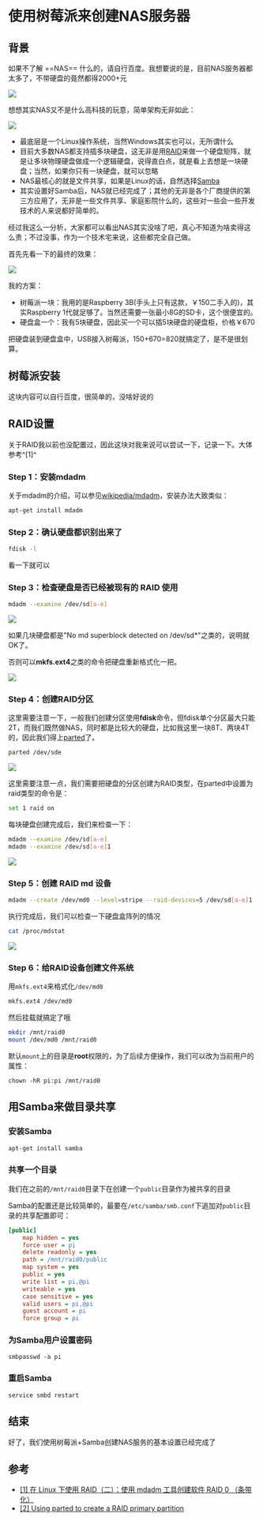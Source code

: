 # 使用树莓派来创建NAS服务器

## 背景

如果不了解 ==NAS== 什么的，请自行百度。我想要说的是，目前NAS服务器都太多了，不带硬盘的竟然都得2000+元

![](https://tva1.sinaimg.cn/large/703708dcly1g7vw3esfpoj21gk0n0gqf)

想想其实NAS又不是什么高科技的玩意，简单架构无非如此：

![](https://tva1.sinaimg.cn/large/703708dcly1g7vw3gpofij20zk0u0whf)

- 最底层是一个Linux操作系统，当然Windows其实也可以，无所谓什么
- 目前大多数NAS都支持插多块硬盘，这无非是用[RAID](https://zh.wikipedia.org/wiki/RAID)来做一个硬盘矩阵，就是让多块物理硬盘做成一个逻辑硬盘，说得直白点，就是看上去想是一块硬盘；当然，如果你只有一块硬盘，就可以忽略
- NAS最核心的就是文件共享，如果是Linux的话，自然选择[Samba](https://zh.wikipedia.org/wiki/Samba)
- 其实设置好Samba后，NAS就已经完成了；其他的无非是各个厂商提供的第三方应用了，无非是一些文件共享、家庭影院什么的，这些对一些会一些开发技术的人来说都好简单的。

经过我这么一分析，大家都可以看出NAS其实没啥了吧，真心不知道为啥卖得这么贵；不过没事，作为一个技术宅来说，这些都完全自己做。

首先先看一下的最终的效果：

![](https://tva1.sinaimg.cn/large/703708dcly1g7vw3iqq40j20u00ye0xg)

我的方案：

- 树莓派一块：我用的是Raspberry 3B(手头上只有这款，￥150二手入的)，其实Raspberry 1代就足够了。当然还需要一张最小8G的SD卡，这个很便宜的。
- 硬盘盒一个：我有5块硬盘，因此买一个可以插5块硬盘的硬盘柜，价格￥670

把硬盘装到硬盘盒中，USB接入树莓派，150+670=820就搞定了，是不是很划算。

## 树莓派安装

这块内容可以自行百度，很简单的，没啥好说的

## RAID设置

关于RAID我以前也没配置过，因此这块对我来说可以尝试一下，记录一下。大体参考^[1]^

### Step 1：安装mdadm

关于mdadm的介绍，可以参见[wikipedia/mdadm](https://en.wikipedia.org/wiki/Mdadm)，安装办法大致类似：

````bash
apt-get install mdadm
````

### Step 2：确认硬盘都识别出来了

````bash
fdisk -l
````

看一下就可以

### Step 3：检查硬盘是否已经被现有的 RAID 使用

````bash
mdadm --examine /dev/sd[a-e]
````

![](https://tva1.sinaimg.cn/large/703708dcly1g7vw3l9xqej211q0hcaeg)

如果几块硬盘都是"No md superblock detected on /dev/sd*"之类的，说明就OK了。

否则可以**mkfs.ext4**之类的命令把硬盘重新格式化一把。

![](https://tva1.sinaimg.cn/large/703708dcly1g7vw3nem4wj218e0jwgt6)

### Step 4：创建RAID分区

这里需要注意一下，一般我们创建分区使用**fdisk**命令，但fdisk单个分区最大只能2T，而我们既然做NAS，同时都是比较大的硬盘，比如我这里一块8T、两块4T的，因此我们得上[parted](https://www.gnu.org/software/parted/)了。

````bash
parted /dev/sde
````

![](https://tva1.sinaimg.cn/large/703708dcly1g7vw3pmlh0j21zg0j2gr9)

这里需要注意一点，我们需要把硬盘的分区创建为RAID类型，在parted中设置为raid类型的命令是：

````bash
set 1 raid on
````

每块硬盘创建完成后，我们来检查一下：

````bash
mdadm --examine /dev/sd[a-e]
mdadm --examine /dev/sd[a-e]1
````

![](https://tva1.sinaimg.cn/large/703708dcly1g7vw3ry57nj212e0r410f)

### Step 5：创建 RAID md 设备

````bash
mdadm --create /dev/md0 --level=stripe --raid-devices=5 /dev/sd[a-e]1
````

执行完成后，我们可以检查一下硬盘盒阵列的情况

````bash
cat /proc/mdstat
````

![](https://tva1.sinaimg.cn/large/703708dcly1g7vw3u4r8jj21b20b8djq)

### Step 6：给RAID设备创建文件系统

用`mkfs.ext4`来格式化`/dev/md0`

````bash
mkfs.ext4 /dev/md0
````

然后挂载就搞定了哦

```bash
mkdir /mnt/raid0
mount /dev/md0 /mnt/raid0
```

默认`mount`上的目录是**root**权限的，为了后续方便操作，我们可以改为当前用户的属性：

````shell
chown -hR pi:pi /mnt/raid0
````



## 用Samba来做目录共享

### 安装Samba

````bash
apt-get install samba
````

### 共享一个目录

我们在之前的`/mnt/raid0`目录下在创建一个`public`目录作为被共享的目录

Samba的配置还是比较简单的，最要在`/etc/samba/smb.conf`下追加对`public`目录的共享配置即可：

````ini
[public]
	map hidden = yes
	force user = pi
	delete readonly = yes
	path = /mnt/raid0/public
	map system = yes
	public = yes
	write list = pi,@pi
	writeable = yes
	case sensitive = yes
	valid users = pi,@pi
	guest account = pi
	force group = pi
````

### 为Samba用户设置密码

````shell
smbpasswd -a pi
````

### 重启Samba

````shell
service smbd restart
````

## 结束

好了，我们使用树莓派+Samba创建NAS服务的基本设置已经完成了

## 参考

- [[1] 在 Linux 下使用 RAID（二）：使用 mdadm 工具创建软件 RAID 0 （条带化）](https://linux.cn/article-6087-1.html)
- [[2] Using parted to create a RAID primary partition](https://plone.lucidsolutions.co.nz/linux/io/using-parted-to-create-a-raid-primary-partition)
